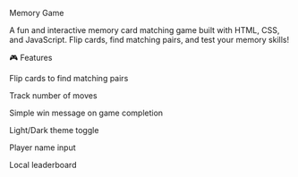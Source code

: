  Memory Game
 
A fun and interactive memory card matching game built with HTML, CSS, and JavaScript. Flip cards, find matching pairs, and test your memory skills!

🎮 Features

Flip cards to find matching pairs

Track number of moves

Simple win message on game completion

Light/Dark theme toggle

Player name input

Local leaderboard
